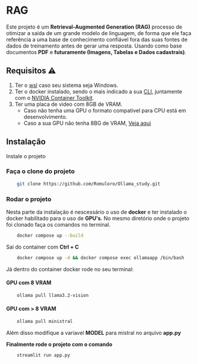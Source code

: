 
# RAG

Este projeto é um **Retrieval-Augmented Generation (RAG)** processo de otimizar a saída de um grande modelo de linguagem, de forma que ele faça referência a uma base de conhecimento confiável fora das suas fontes de dados de treinamento antes de gerar uma resposta. Usando como base documentos **PDF** e **futuramente (Imagens, Tabelas e Dados cadastrais)**.

## Requisitos ⚠️
1. Ter o [wsl](https://learn.microsoft.com/pt-br/windows/wsl/install) caso seu sistema seja Windows.
2. Ter o docker instalado, sendo o mais indicado a sua [CLI](https://docs.docker.com/engine/install/ubuntu/), juntamente com o [NVIDIA Container Toolkit](https://docs.nvidia.com/datacenter/cloud-native/container-toolkit/latest/install-guide.html).
3. Ter uma placa de video com 8GB de VRAM.
    - Caso não tenha uma GPU o formato compativel para CPU está em desenvolvimento.
    - Caso a sua GPU não tenha 8BG de VRAM, [Veja aqui](#gpu-com--8-vram)



## Instalação

Instale o projeto

### Faça o clone do projeto

```bash
    git clone https://github.com/Romuloro/Ollama_study.git
```

### Rodar o projeto
Nesta parte da instalação é nescessário o uso de **docker** e ter instalado o docker habilitado para o uso de **GPU's**.
No mesmo diretório onde o projeto foi clonado faça os comandos no terminal.

```bash
    docker compose up --build
```

Sai do container com **Ctrl + C**

```bash
    docker compose up -d && docker compose exec ollamaapp /bin/bash
```

Já dentro do container docker rode no seu terminal:

#### GPU com 8 VRAM

```bash
    ollama pull llama3.2-vision
```

#### GPU com > 8 VRAM

```bash
    ollama pull ministral
```
Além disso modifique a variavel **MODEL** para mistral no arquivo **app.py**

**Finalmente rode o projeto com o comando**
```bash
    streamlit run app.py
```